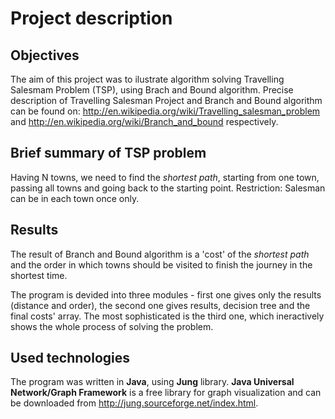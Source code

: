 # Project description #
## Objectives ##
The aim of this project was to ilustrate algorithm solving Travelling Salesmam Problem (TSP), using Brach and Bound algorithm. Precise description of Travelling Salesman Project and Branch and Bound algorithm can be found on: http://en.wikipedia.org/wiki/Travelling_salesman_problem and http://en.wikipedia.org/wiki/Branch_and_bound respectively.

## Brief summary of TSP problem ##
Having N towns, we need to find the _shortest path_, starting from one town, passing all towns and going back to the starting point. Restriction: Salesman can be in each town once only.

## Results ##
The result of Branch and Bound algorithm is a 'cost' of the _shortest path_ and the order in which towns should be visited to finish the journey in the shortest time.

The program is devided into three modules - first one gives only the results (distance and order), the second one gives results, decision tree and the final costs' array. The most sophisticated is the third one, which ineractively shows the whole process of solving the problem.

## Used technologies ##
The program was written in **Java**, using **Jung** library.
**Java Universal Network/Graph Framework** is a free library for graph visualization and can be downloaded from http://jung.sourceforge.net/index.html.